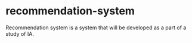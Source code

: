 # recommendation-system
Recommendation system is a system that will be developed as a part of a study of IA.
